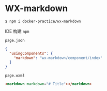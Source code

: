 # WX-markdown

```bash
$ npm i docker-practice/wx-markdown
```

IDE 构建 `npm`

`page.json`

```json
{
  "usingComponents": {
    "markdown": "wx-markdown/component/index"
  }
}
```

`page.wxml`

```html
<markdown markdown="# Title"></markdown>
```
